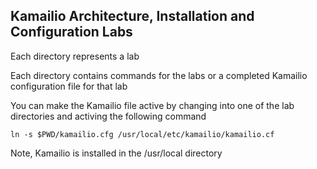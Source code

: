 ## Kamailio Architecture, Installation and Configuration Labs

Each directory represents a lab

Each directory contains commands for the labs or a completed Kamailio configuration file for that lab

You can make the Kamailio file active by changing into one of the lab directories and activing the following command

```
ln -s $PWD/kamailio.cfg /usr/local/etc/kamailio/kamailio.cf
```

Note, Kamailio is installed in the /usr/local directory
